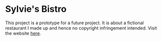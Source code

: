 # Sylvie's Bistro

This project is a prototype for a future project. It is about a fictional restaurant I made up and hence no copyright infringement intended. Visit the website [here](https://www.sylviesbistro.github.io).

